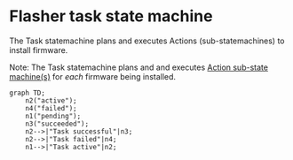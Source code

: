 # Flasher task state machine
 
The Task statemachine plans and executes Actions (sub-statemachines) to install firmware.
 
Note: The Task statemachine plans and and executes [Action sub-state machine(s)](docs/statemachine/README-action-statemachine.md) for _each_ firmware being installed.
 
```mermaid
graph TD;
	n2("active");
	n4("failed");
	n1("pending");
	n3("succeeded");
	n2-->|"Task successful"|n3;
	n2-->|"Task failed"|n4;
	n1-->|"Task active"|n2;

```

